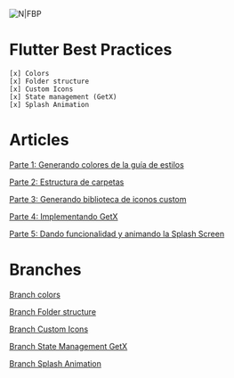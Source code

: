 ![N|FBP](https://miro.medium.com/max/1400/1*Nrob7d0RiZH-HxS_8z33kg.png)
# Flutter Best Practices

    [x] Colors
    [x] Folder structure
    [x] Custom Icons
    [x] State management (GetX)
    [x] Splash Animation
# Articles

[Parte 1: Generando colores de la guía de estilos][articulo1]

[Parte 2: Estructura de carpetas][articulo2]

[Parte 3: Generando biblioteca de iconos custom][articulo3]

[Parte 4: Implementando GetX][articulo4]

[Parte 5: Dando funcionalidad y animando la Splash Screen][articulo5]


# Branches

[Branch colors][branch1]

[Branch Folder structure][branch2]

[Branch Custom Icons][branch3]

[Branch State Management GetX][branch4]

[Branch Splash Animation][branch5]



[articulo1]: <https://christian-llansola.medium.com/buenas-practicas-flutter-parte-i-8bd046511991>
[articulo2]: <https://christian-llansola.medium.com/buenas-pacticas-flutter-parte-ii-83f25ae603f1>
[articulo3]: <https://christian-llansola.medium.com/buenas-practicas-flutter-parte-iii-26cbe1037f1b>
[articulo4]: <https://christian-llansola.medium.com/buenas-practicas-flutter-parte-iv-getx-5d313a596260>
[articulo5]: <https://christian-llansola.medium.com/buenas-practicas-flutter-parte-v-splash-e9018ff4931d>
[branch1]: <https://github.com/luiggibcn/bpf/tree/colors>
[branch2]: <https://github.com/luiggibcn/bpf/tree/folder-structure-ddd>
[branch3]: <https://github.com/luiggibcn/bpf/tree/custom-icons>
[branch4]: <https://github.com/luiggibcn/bpf/tree/state-management>
[branch5]: <https://github.com/luiggibcn/bpf/tree/splash-animation>